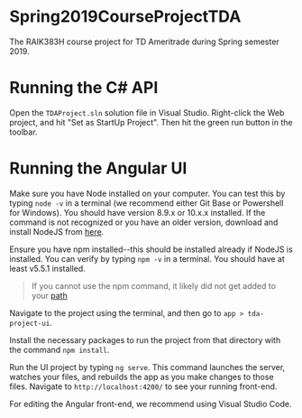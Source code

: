 # Spring2019CourseProjectTDA
The RAIK383H course project for TD Ameritrade during Spring semester 2019.

# Running the C# API
Open the `TDAProject.sln` solution file in Visual Studio. Right-click the Web project, and hit "Set as StartUp Project". Then hit the green run button in the toolbar. 

# Running the Angular UI
Make sure you have Node installed on your computer. You can test this by typing `node -v` in a terminal (we recommend either Git Base or Powershell for Windows). You should have version 8.9.x or 10.x.x installed. If the command is not recognized or you have an older version, download and install NodeJS from [here](https://nodejs.org/en/).  

Ensure you have npm installed--this should be installed already if NodeJS is installed. You can verify by typing `npm -v` in a terminal. You should have at least v5.5.1 installed.
> If you cannot use the npm command, it likely did not get added to your [path](https://stackoverflow.com/questions/27864040/fixing-npm-path-in-windows-8-and-10)

Navigate to the project using the terminal, and then go to `app > tda-project-ui`.

Install the necessary packages to run the project from that directory with the command `npm install`.

Run the UI project by typing `ng serve`. This command launches the server, watches your files, and rebuilds the app as you make changes to those files. Navigate to `http://localhost:4200/` to see your running front-end.

For editing the Angular front-end, we recommend using Visual Studio Code.